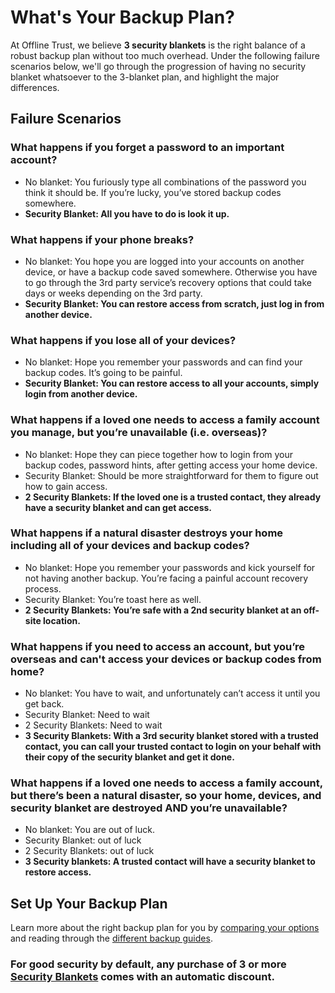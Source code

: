 # What's Your Backup Plan?
At Offline Trust, we believe **3 security blankets** is the right balance of a robust backup plan without too much overhead. Under the following failure scenarios below, we'll go through the progression of having no security blanket whatsoever to the 3-blanket plan, and highlight the major differences.

## Failure Scenarios

### What happens if you forget a password to an important account? 
* No blanket: You furiously type all combinations of the password you think it should be. If you’re lucky, you’ve stored backup codes somewhere.
* **Security Blanket: All you have to do is look it up.**

### What happens if your phone breaks? 
* No blanket: You hope you are logged into your accounts on another device, or have a backup code saved somewhere. Otherwise you have to go through the 3rd party service’s recovery options that could take days or weeks depending on the 3rd party.
* **Security Blanket: You can restore access from scratch, just log in from another device.**

### What happens if you lose all of your devices? 
* No blanket: Hope you remember your passwords and can find your backup codes. It’s going to be painful.
* **Security Blanket: You can restore access to all your accounts, simply login from another device.**

### What happens if a loved one needs to access a family account you manage, but you’re unavailable (i.e. overseas)? 
* No blanket: Hope they can piece together how to login from your backup codes, password hints, after getting access your home device.
* Security Blanket: Should be more straightforward for them to figure out how to gain access.
* **2 Security Blankets: If the loved one is a trusted contact, they already have a security blanket and can get access.**

### What happens if a natural disaster destroys your home including all of your devices and backup codes? 
* No blanket: Hope you remember your passwords and kick yourself for not having another backup. You’re facing a painful account recovery process.
* Security Blanket: You’re toast here as well.
* **2 Security Blankets: You’re safe with a 2nd security blanket at an off-site location.**

### What happens if you need to access an account, but you’re overseas and can't access your devices or backup codes from home? 
* No blanket: You have to wait, and unfortunately can’t access it until you get back.
* Security Blanket: Need to wait
* 2 Security Blankets: Need to wait
* **3 Security Blankets: With a 3rd security blanket stored with a trusted contact, you can call your trusted contact to login on your behalf with their copy of the security blanket and get it done.**

### What happens if a loved one needs to access a family account, but there’s been a natural disaster, so your home, devices, and security blanket are destroyed AND you’re unavailable? 
* No blanket: You are out of luck.
* Security Blanket: out of luck
* 2 Security Blankets: out of luck
* **3 Security blankets: A trusted contact will have a security blanket to restore access.**

## Set Up Your Backup Plan
Learn more about the right backup plan for you by [comparing your options](../docs/backup-plan-comparison.md) and reading through the [different backup guides](../security-blanket.md#guides). 

### **For good security by default, any purchase of 3 or more [Security Blankets](https://shop.offlinetrust.com/) comes with an automatic discount.**